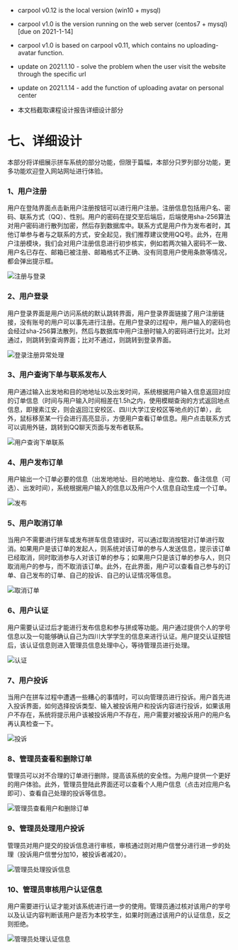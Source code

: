* carpool v0.12 is the local version (win10 + mysql)

* carpool v1.0 is the version running on the web server (centos7 + mysql) [due on 2021-1-14]

* carpool v1.0 is based on carpool v0.11, which contains no uploading-avatar function.

* update on 2021.1.10 - solve the problem when the user visit the website through the specific url

* update on 2021.1.14 - add the function of uploading avatar on personal center

  

* 本文档截取课程设计报告详细设计部分

# 七、详细设计

本部分将详细展示拼车系统的部分功能，但限于篇幅，本部分只罗列部分功能，更多功能欢迎登入网站网址进行体验。

### 1、用户注册

用户在登陆界面点击新用户注册按钮可以进行用户注册。注册信息包括用户名、密码、联系方式（QQ）、性别。用户的密码在提交至后端后，后端使用sha-256算法对用户密码进行散列加密，然后存到数据库中。联系方式是用户作为发布者时，其他订单参与者与之联系的方式，安全起见，我们推荐建议使用QQ号。此外，在用户注册模块，我们会对用户注册信息进行初步核实，例如若两次输入密码不一致、用户名已存在、邮箱已被注册、邮箱格式不正确、没有同意用户使用条款等情况，都会弹出提示框。

![注册与登录](功能演示/注册与登录.gif)

### 2、用户登录

 用户登录界面是用户访问系统的默认跳转界面，用户登录界面链接了用户注册链接，没有账号的用户可以事先进行注册。在用户登录的过程中，用户输入的密码也会经过sha-256算法散列，然后与数据库中用户注册时输入的密码进行比对。比对通过，则跳转到查询界面；比对不通过，则跳转到登录界面。

![登录注册异常处理](功能演示/登录注册异常处理.gif)

 

### 3、用户查询下单与联系发布人

用户通过输入出发地和目的地地址以及出发时间，系统根据用户输入信息返回对应的订单信息（时间与用户输入时间相差在1.5h之内，使用模糊查询的方式返回地点信息，即搜素江安，则会返回江安校区、四川大学江安校区等地点的订单），此外，鼠标移至某一行会进行高亮显示，方便用户查看订单信息。用户点击联系方式可以调用外链，跳转到QQ聊天页面与发布者联系。

![用户查询下单联系](功能演示/用户查询下单联系.gif)

### 4、用户发布订单

用户输出一个订单必要的信息（出发地地址、目的地地址、座位数、备注信息（可选）、出发时间），系统根据用户输入的信息以及用户个人信息自动生成一个订单。

![发布](功能演示/发布.gif)

 

### 5、用户取消订单

当用户不需要进行拼车或发布拼车信息错误时，可以通过取消按钮对订单进行取消。如果用户是该订单的发起人，则系统对该订单的参与人发送信息，提示该订单已经取消，同时取消参与人对该订单的参与；如果用户只是该订单的参与人，则只取消用户的参与，而不取消该订单。此外，在此界面，用户可以查看自己参与的订单、自己发布的订单、自己的投诉、自己的认证情况等信息。

![取消订单](功能演示/取消订单.gif)

### 6、用户认证

  用户需要认证过后才能进行发布信息和参与拼成等功能。用户通过提供个人的学号信息以及一句能够确认自己为四川大学学生的信息来进行认证。用户提交认证按钮后，该认证信息则进入管理员信息处理中心，等待管理员进行处理。

![认证](功能演示/认证.gif)

### 7、用户投诉

当用户在拼车过程中遭遇一些糟心的事情时，可以向管理员进行投诉。用户首先进入投诉界面，如何选择投诉类型、输入被投诉用户和投诉内容进行投诉，如果该用户不存在，系统将提示用户该被投诉用户不存在，用户需要对被投诉用户的用户名再认真检查一下。

![投诉](功能演示/投诉.gif)

 

### 8、管理员查看和删除订单

  管理员可以对不合理的订单进行删除，提高该系统的安全性。为用户提供一个更好的用户体验。此外，管理员登陆此界面还可以查看个人用户信息（点击对应用户名即可）、查看自己处理的投诉等信息。

![管理员查看用户和删除订单](功能演示/管理员查看用户和删除订单.gif)

 

### 9、管理员处理用户投诉

  管理员对用户提交的投诉信息进行审核，审核通过则对用户信誉分进行进一步的处理（投诉用户信誉分加10，被投诉者减20）。

![管理员处理投诉信息](功能演示/管理员处理投诉信息.gif)

 

### 10、管理员审核用户认证信息

用户需要进行认证才能对该系统进行进一步的使用。管理员通过核对该用户的学号以及认证内容判断该用户是否为本校学生，如果时则通过该用户的认证信息，反之则拒绝。

![管理员处理认证信息](功能演示/管理员处理认证信息.gif)
